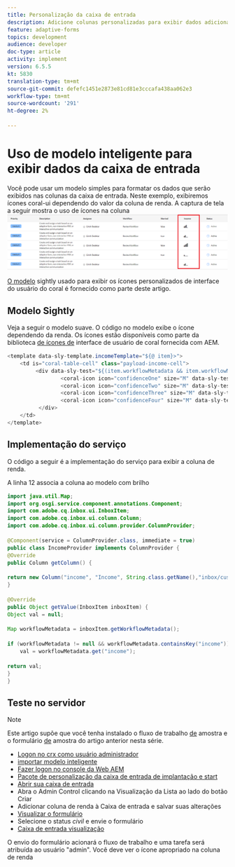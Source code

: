 ```yaml
---
title: Personalização da caixa de entrada
description: Adicione colunas personalizadas para exibir dados adicionais do fluxo de trabalho usando modelo inteligente
feature: adaptive-forms
topics: development
audience: developer
doc-type: article
activity: implement
version: 6.5.5
kt: 5830
translation-type: tm+mt
source-git-commit: defefc1451e2873e81cd81e3cccafa438aa062e3
workflow-type: tm+mt
source-wordcount: '291'
ht-degree: 2%

---
```


# Uso de modelo inteligente para exibir dados da caixa de entrada

Você pode usar um modelo simples para formatar os dados que serão exibidos nas colunas da caixa de entrada. Neste exemplo, exibiremos ícones coral-ui dependendo do valor da coluna de renda. A captura de tela a seguir mostra o uso de ícones na coluna![renda dos ícones de renda](assets/income-column.PNG)

[O modelo](assets/sightly-template.zip) sightly usado para exibir os ícones personalizados de interface do usuário do coral é fornecido como parte deste artigo.

## Modelo Sightly

Veja a seguir o modelo suave. O código no modelo exibe o ícone dependendo da renda. Os ícones estão disponíveis como parte da biblioteca [de ícones de](https://helpx.adobe.com/experience-manager/6-3/sites/developing/using/reference-materials/coral-ui/coralui3/Coral.Icon.html#availableIcons) interface de usuário de coral fornecida com AEM.

```java
<template data-sly-template.incomeTemplate="${@ item}>">
    <td is="coral-table-cell" class="payload-income-cell">
         <div data-sly-test="${(item.workflowMetadata && item.workflowMetadata.income)}" data-sly-set.income ="${item.workflowMetadata.income}">
                 <coral-icon icon="confidenceOne" size="M" data-sly-test="${income >=0 && income <10000}"></coral-icon>
                 <coral-icon icon="confidenceTwo" size="M" data-sly-test="${income >=10000 && income <100000}"></coral-icon>
                 <coral-icon icon="confidenceThree" size="M" data-sly-test="${income >=100000 && income <500000}"></coral-icon>
                 <coral-icon icon="confidenceFour" size="M" data-sly-test="${income >=500000}"></coral-icon>
          </div>
    </td>
</template>
```

## Implementação do serviço

O código a seguir é a implementação do serviço para exibir a coluna de renda.

A linha 12 associa a coluna ao modelo com brilho

```java
import java.util.Map;
import org.osgi.service.component.annotations.Component;
import com.adobe.cq.inbox.ui.InboxItem;
import com.adobe.cq.inbox.ui.column.Column;
import com.adobe.cq.inbox.ui.column.provider.ColumnProvider;

@Component(service = ColumnProvider.class, immediate = true)
public class IncomeProvider implements ColumnProvider {
@Override
public Column getColumn() {

return new Column("income", "Income", String.class.getName(),"inbox/customization/column-templates.html", "incomeTemplate");
}

@Override
public Object getValue(InboxItem inboxItem) {
Object val = null;

Map workflowMetadata = inboxItem.getWorkflowMetadata();

if (workflowMetadata != null && workflowMetadata.containsKey("income"))
    val = workflowMetadata.get("income");

return val;
}
}
```

## Teste no servidor

>[!NOTE]
>
>Este artigo supõe que você tenha instalado o fluxo de trabalho [de](assets/review-workflow.zip) amostra e o formulário [de](assets/snap-form.zip) amostra do artigo [](https://docs.adobe.com/content/help/en/experience-manager-learn/forms/inbox-customization/add-married-column.md) anterior nesta série.

* [Logon no crx como usuário administrador](http://localhost:4502/crx/de/index.jsp)
* [importar modelo inteligente](assets/sightly-template.zip)
* [Fazer logon no console da Web AEM](http://localhost:4502/system/console/bundles)
* [Pacote de personalização da caixa de entrada de implantação e start](assets/income-column-customization.jar)
* [Abrir sua caixa de entrada](http://localhost:4502/aem/inbox)
* Abra o Admin Control clicando na Visualização da Lista ao lado do botão Criar
* Adicionar coluna de renda à Caixa de entrada e salvar suas alterações
* [Visualizar o formulário](http://localhost:4502/content/dam/formsanddocuments/snapform/jcr:content?wcmmode=disabled)
* Selecione o status _civil_ e envie o formulário
* [Caixa de entrada visualização](http://localhost:4502/aem/inbox)

O envio do formulário acionará o fluxo de trabalho e uma tarefa será atribuída ao usuário &quot;admin&quot;. Você deve ver o ícone apropriado na coluna de renda
